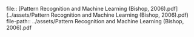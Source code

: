 file:: [Pattern Recognition and Machine Learning (Bishop, 2006).pdf](../assets/Pattern Recognition and Machine Learning (Bishop, 2006).pdf)
file-path:: ../assets/Pattern Recognition and Machine Learning (Bishop, 2006).pdf
